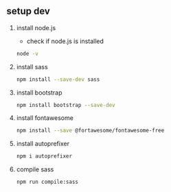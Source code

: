 ## setup dev 
1. install node.js
    - check if node.js is installed
    ```bash
    node -v
    ```

2. install sass
    ```bash
    npm install --save-dev sass
    ```
3. install bootstrap
    ```bash
    npm install bootstrap --save-dev
    ```
4. install fontawesome
    ```bash
    npm install --save @fortawesome/fontawesome-free
    ```
5. install autoprefixer
    ```bash
    npm i autoprefixer
    ```
6. compile sass
    ```bash
    npm run compile:sass
    ```

